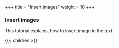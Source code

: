 +++
title = "Insert images"
weight = 10
+++

### Insert images

This tutorial explains, how to insert image in the text.

{{< children  >}}
